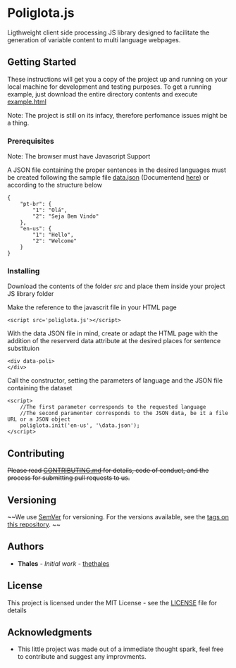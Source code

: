 # Poliglota.js

Ligthweight client side processing JS library designed to facilitate the generation of 
variable content to multi language webpages.

## Getting Started


These instructions will get you a copy of the project up and running on your local machine for development and testing purposes.
To get a running example, just download the entire directory contents and execute [example.html](https://github.com/thethales/poliglota.js/blob/master/example.html)

Note: The project is still on its infacy, therefore perfomance issues might be a thing.

### Prerequisites

Note: The browser must have Javascript Support

A JSON file containing the proper sentences in the desired languages must be created following the sample file [data.json](https://github.com/thethales/poliglota.js/blob/master/data.json)  (Documentend [here](https://github.com/thethales/poliglota.js/blob/master/data.schema.json))  or according to the structure below 

```
{
    "pt-br": {
        "1": "Olá",
        "2": "Seja Bem Vindo"
    },
    "en-us": {
        "1": "Hello",
        "2": "Welcome"
    }
}
```


### Installing

Download the contents of the folder *src* and place them inside your project JS library folder

Make the reference to the javascrit file in your HTML page

```
<script src='poliglota.js'></script>
```



With the data JSON file in mind, create or adapt the HTML page with the addition of the reserverd data attribute at the desired places for sentence substituion

```
<div data-poli>
</div>
```

Call the constructor, setting the parameters of language and the JSON file containing the dataset

```
<script>
    //The first parameter corresponds to the requested language
    //The second paramenter corresponds to the JSON data, be it a file URL or a JSON object
    poliglota.init('en-us', '\data.json');
</script>
```

## Contributing

~~Please read [CONTRIBUTING.md](/CONTRIBUTING.md) for details, code of conduct, and the process for submitting pull requests to us.~~

## Versioning

~~We use [SemVer](http://semver.org/) for versioning. For the versions available, see the [tags on this repository](https://github.com/your/project/tags). ~~

## Authors

* **Thales** - *Initial work* - [thethales](https://github.com/thethales)

## License

This project is licensed under the MIT License - see the [LICENSE](https://github.com/thethales/poliglota.js/blob/master/LICENSE) file for details

## Acknowledgments

* This little project was made out of a immediate thought spark, feel free to contribute and suggest any improvments.
